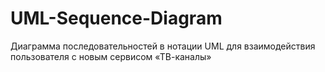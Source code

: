# UML-Sequence-Diagram
Диаграмма последовательностей в нотации UML для взаимодействия пользователя с новым сервисом «ТВ-каналы»
